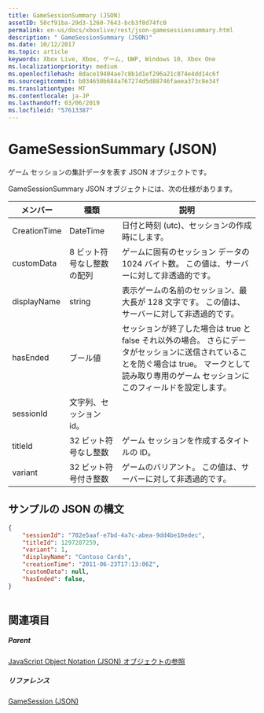 ```yaml
---
title: GameSessionSummary (JSON)
assetID: 50cf91ba-29d3-1260-7643-bcb3f8d74fc0
permalink: en-us/docs/xboxlive/rest/json-gamesessionsummary.html
description: " GameSessionSummary (JSON)"
ms.date: 10/12/2017
ms.topic: article
keywords: Xbox Live, Xbox, ゲーム, UWP, Windows 10, Xbox One
ms.localizationpriority: medium
ms.openlocfilehash: 8dace19404ae7c8b1d1ef296a21c874e4dd14c6f
ms.sourcegitcommit: b034650b684a767274d5d88746faeea373c8e34f
ms.translationtype: MT
ms.contentlocale: ja-JP
ms.lasthandoff: 03/06/2019
ms.locfileid: "57613387"
---
```

# <a name="gamesessionsummary-json"></a>GameSessionSummary (JSON)
ゲーム セッションの集計データを表す JSON オブジェクトです。 
<a id="ID4EN"></a>

  
 
GameSessionSummary JSON オブジェクトには、次の仕様があります。
 
| メンバー| 種類| 説明| 
| --- | --- | --- | 
| CreationTime| DateTime| 日付と時刻 (utc)、セッションの作成時にします。 | 
| customData| 8 ビット符号なし整数の配列| ゲームに固有のセッション データの 1024 バイト数。 この値は、サーバーに対して非透過的です。 | 
| displayName| string| 表示ゲームの名前のセッション、最大長が 128 文字です。 この値は、サーバーに対して非透過的です。 | 
| hasEnded| ブール値| セッションが終了した場合は true と false それ以外の場合。 さらにデータがセッションに送信されていることを防ぐ場合は true。 マークとして読み取り専用のゲーム セッションにこのフィールドを設定します。 | 
| sessionId| 文字列、セッション id。 | 
| titleId| 32 ビット符号なし整数| ゲーム セッションを作成するタイトルの ID。| 
| variant| 32 ビット符号付き整数| ゲームのバリアント。 この値は、サーバーに対して非透過的です。| 
  
<a id="ID4EID"></a>

 
## <a name="sample-json-syntax"></a>サンプルの JSON の構文
 

```json
{
    "sessionId": "702e5aaf-e7bd-4a7c-abea-9dd4be10edec",
    "titleId": 1297287259,
    "variant": 1,
    "displayName": "Contoso Cards",
    "creationTime": "2011-06-23T17:13:06Z",
    "customData": null,
    "hasEnded": false,
}
    
```

  
<a id="ID4ERD"></a>

 
## <a name="see-also"></a>関連項目
 
<a id="ID4ETD"></a>

 
##### <a name="parent"></a>Parent 

[JavaScript Object Notation (JSON) オブジェクトの参照](atoc-xboxlivews-reference-json.md)

  
<a id="ID4E4D"></a>

 
##### <a name="reference"></a>リファレンス 

[GameSession (JSON)](json-gamesession.md)

   